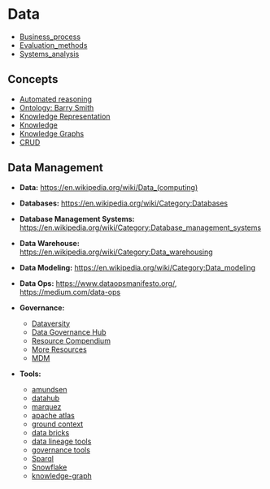 # Data
- [Business_process](https://en.wikipedia.org/wiki/Category:Business_process)
- [Evaluation_methods](https://en.wikipedia.org/wiki/Category:Evaluation_methods)
- [Systems_analysis](https://en.wikipedia.org/wiki/Systems_analysis)

## Concepts
- [Automated reasoning](https://en.wikipedia.org/wiki/Automated_reasoning)
- [Ontology: Barry Smith](http://ontology.buffalo.edu/smith/)
- [Knowledge Representation](https://en.wikipedia.org/wiki/Category:Knowledge_representation)
- [Knowledge](https://en.wikipedia.org/wiki/Category:Knowledge)
- [Knowledge Graphs](https://en.wikipedia.org/wiki/Category:Knowledge_graphs)
- [CRUD](https://en.wikipedia.org/wiki/Create,_read,_update_and_delete)

## Data Management
- **Data:** https://en.wikipedia.org/wiki/Data_(computing)
- **Databases:** https://en.wikipedia.org/wiki/Category:Databases
- **Database Management Systems:** https://en.wikipedia.org/wiki/Category:Database_management_systems
- **Data Warehouse:** https://en.wikipedia.org/wiki/Category:Data_warehousing
- **Data Modeling:** https://en.wikipedia.org/wiki/Category:Data_modeling
- **Data Ops:** https://www.dataopsmanifesto.org/, https://medium.com/data-ops

- **Governance:**
	* [Dataversity](https://www.dataversity.net/)
	* [Data Governance Hub](https://datagovhub.elliott.gwu.edu/)
	* [Resource Compendium](https://github.com/SuperNerb/Data-Governance-Compilation)
	* [More Resources](https://github.com/odpi/data-governance)
	* [MDM](https://www.ibm.com/docs/en/imdm/11.6)

- **Tools:**
	* [amundsen](https://www.amundsen.io/)
	* [datahub](https://datahub.io/)
	* [marquez](https://marquezproject.github.io/marquez/)
	* [apache atlas](https://atlas.apache.org/#/)
	* [ground context](http://www.ground-context.org/)
	* [data bricks](https://databricks.com/discover/data-lakes/introduction)
	* [data lineage tools](http://www.databaseanswers.org/data_lineage_tools.htm)
	* [governance tools](https://www.avo.app/blog/16-data-governance-tools-to-improve-data-usability-and-security-in-2020)
	* [Sparql](https://jena.apache.org/tutorials/sparql.html)
	* [Snowflake](https://medium.com/snowflake)
	* [knowledge-graph](https://developers.google.com/knowledge-graph)
